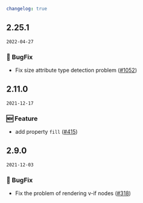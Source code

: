 ```yaml
changelog: true
```

## 2.25.1

`2022-04-27`

### 🐛 BugFix

- Fix size attribute type detection problem ([#1052](https://github.com/arco-design/arco-design-vue/pull/1052))


## 2.11.0

`2021-12-17`

### 🆕 Feature

- add property `fill` ([#415](https://github.com/arco-design/arco-design-vue/pull/415))


## 2.9.0

`2021-12-03`

### 🐛 BugFix

- Fix the problem of rendering v-if nodes ([#318](https://github.com/arco-design/arco-design-vue/pull/318))

